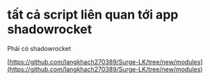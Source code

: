 # tất cả script liên quan tới app shadowrocket

Phải có shadowrocket&#x20;

[https://github.com/langkhach270389/Surge-LK/tree/new/modules](https://github.com/langkhach270389/Surge-LK/tree/new/modules)
